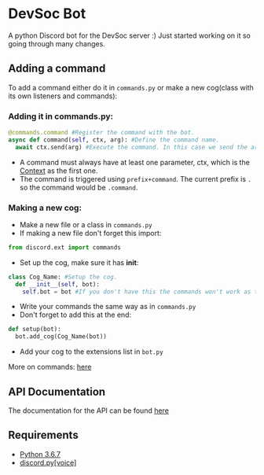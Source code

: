 # DevSoc Bot
A python Discord bot for the DevSoc server :) Just started working on it so going through many changes.

## Adding a command
To add a command either do it in `commands.py` or make a new cog(class with its own listeners and commands):

### Adding it in commands.py:
```python
@commands.command #Register the command with the bot.
async def command(self, ctx, arg): #Define the command name.
  await ctx.send(arg) #Execute the command. In this case we send the argument passed back to the user.
```
* A command must always have at least one parameter, ctx, which is the [Context](https://discordpy.readthedocs.io/en/rewrite/ext/commands/api.html#discord.ext.commands.Context) as the first one.
* The command is triggered using `prefix+command`. The current prefix is `.` so the command would be `.command`.

### Making a new cog:
* Make a new file or a class in `commands.py`
* If making a new file don't forget this import:
```python
from discord.ext import commands
```
* Set up the cog, make sure it has __init__:
```python
class Cog_Name: #Setup the cog.
  def __init__(self, bot):
    self.bot = bot #If you don't have this the commands won't work as they won't be able to get ctx(context).
```
* Write your commands the same way as in `commands.py`
* Don't forget to add this at the end:
```python
def setup(bot):
  bot.add_cog(Cog_Name(bot))
```
* Add your cog to the extensions list in `bot.py`


More on commands: [here](https://discordpy.readthedocs.io/en/rewrite/ext/commands/commands.html)

## API Documentation
The documentation for the API can be found [here](https://discordpy.readthedocs.io/en/rewrite/index.html)


## Requirements
* [Python 3.6.7](https://www.python.org/downloads/release/python-367/)
* [discord.py[voice]](https://github.com/Rapptz/discord.py/tree/rewrite)
